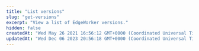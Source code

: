 ```yaml
---
title: "List versions"
slug: "get-versions"
excerpt: "View a list of EdgeWorker versions."
hidden: false
createdAt: "Wed May 26 2021 16:56:12 GMT+0000 (Coordinated Universal Time)"
updatedAt: "Wed Dec 06 2023 20:56:18 GMT+0000 (Coordinated Universal Time)"
---
```

